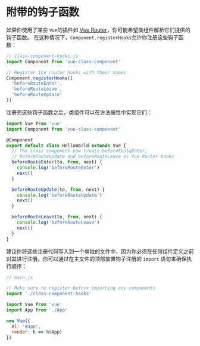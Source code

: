 # 附带的钩子函数

如果你使用了某些 `Vue`的插件如 [Vue Router](https://router.vuejs.org/)，你可能希望类组件解析它们提供的钩子函数。 在这种情况下，`Component.registerHooks`允许你注册这些钩子函数：

```js
// class-component-hooks.js
import Component from 'vue-class-component'

// Register the router hooks with their names
Component.registerHooks([
  'beforeRouteEnter',
  'beforeRouteLeave',
  'beforeRouteUpdate'
])
```

注册完这些钩子函数之后，类组件可以在方法属性中实现它们：

```js
import Vue from 'vue'
import Component from 'vue-class-component'

@Component
export default class HelloWorld extends Vue {
  // The class component now treats beforeRouteEnter,
  // beforeRouteUpdate and beforeRouteLeave as Vue Router hooks
  beforeRouteEnter(to, from, next) {
    console.log('beforeRouteEnter')
    next()
  }

  beforeRouteUpdate(to, from, next) {
    console.log('beforeRouteUpdate')
    next()
  }

  beforeRouteLeave(to, from, next) {
    console.log('beforeRouteLeave')
    next()
  }
}
```

建议你将这些注册代码写入到一个单独的文件中，因为你必须在任何组件定义之前对其进行注册。你可以通过在主文件的顶部放置钩子注册的 `import` 语句来确保执行顺序：

```js
// main.js

// Make sure to register before importing any components
import './class-component-hooks'

import Vue from 'vue'
import App from './App'

new Vue({
  el: '#app',
  render: h => h(App)
})
```